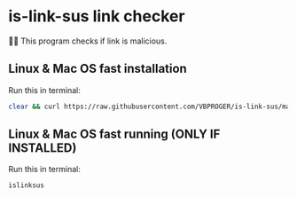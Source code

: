 # is-link-sus link checker
:male_detective: This program checks if link is malicious.
## Linux & Mac OS fast installation
Run this in terminal:
```bash
clear && curl https://raw.githubusercontent.com/VBPROGER/is-link-sus/main/isLinkSUS > islinksus && chmod +x islinksus
```
## Linux & Mac OS fast running (ONLY IF INSTALLED)
Run this in terminal:
```bash
islinksus
```
